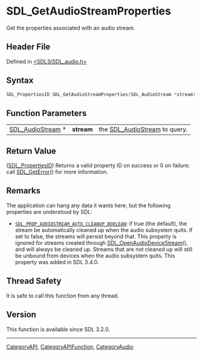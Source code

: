 # SDL_GetAudioStreamProperties

Get the properties associated with an audio stream.

## Header File

Defined in [<SDL3/SDL_audio.h>](https://github.com/libsdl-org/SDL/blob/main/include/SDL3/SDL_audio.h)

## Syntax

```c
SDL_PropertiesID SDL_GetAudioStreamProperties(SDL_AudioStream *stream);
```

## Function Parameters

|                                      |            |                                                  |
| ------------------------------------ | ---------- | ------------------------------------------------ |
| [SDL_AudioStream](SDL_AudioStream) * | **stream** | the [SDL_AudioStream](SDL_AudioStream) to query. |

## Return Value

([SDL_PropertiesID](SDL_PropertiesID)) Returns a valid property ID on
success or 0 on failure; call [SDL_GetError](SDL_GetError)() for more
information.

## Remarks

The application can hang any data it wants here, but the following
properties are understood by SDL:

- [`SDL_PROP_AUDIOSTREAM_AUTO_CLEANUP_BOOLEAN`](SDL_PROP_AUDIOSTREAM_AUTO_CLEANUP_BOOLEAN):
  if true (the default), the stream be automatically cleaned up when the
  audio subsystem quits. If set to false, the streams will persist beyond
  that. This property is ignored for streams created through
  [SDL_OpenAudioDeviceStream](SDL_OpenAudioDeviceStream)(), and will always
  be cleaned up. Streams that are not cleaned up will still be unbound from
  devices when the audio subsystem quits. This property was added in SDL
  3.4.0.

## Thread Safety

It is safe to call this function from any thread.

## Version

This function is available since SDL 3.2.0.

----
[CategoryAPI](CategoryAPI), [CategoryAPIFunction](CategoryAPIFunction), [CategoryAudio](CategoryAudio)

